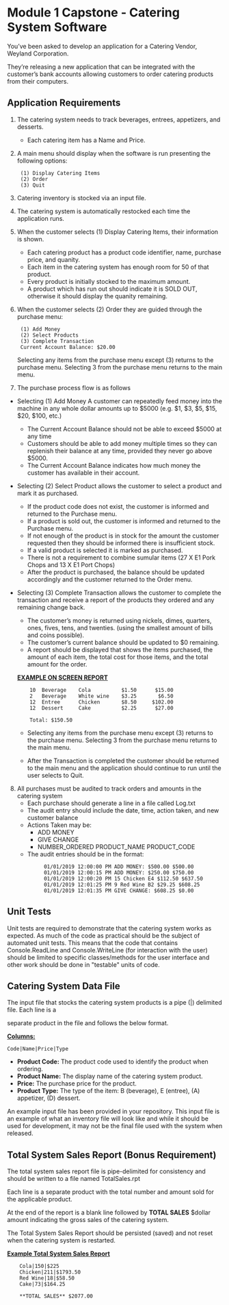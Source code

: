 # Module 1 Capstone - Catering System Software

You’ve been asked to develop an application for a Catering Vendor, Weyland Corporation.  

They’re releasing a new application that can be integrated with the customer’s bank accounts allowing customers to order catering products from their computers.


## Application Requirements


1. The catering system needs to track beverages, entrees, appetizers, and desserts.

    - Each catering item has a Name and Price.

2. A main menu should display when the software is run presenting the following options:

        
        (1) Display Catering Items
        (2) Order
        (3) Quit
        
3. Catering inventory is stocked via an input file.
4. The catering system is automatically restocked each time the application runs.
5. When the customer selects ​(1) Display Catering Items, their information  is shown.
    - Each catering product has a product code identifier, name, purchase price, and quanity.
    - Each item in the catering system has enough room for 50 of that product.
    - Every product is initially stocked to the maximum amount.
    - A product which has run out should indicate it is SOLD OUT, otherwise it should display the quanity remaining.
6. When the customer selects (2) Order they are guided through the purchase menu:

        
        (1) Add Money
        (2) Select Products
        (3) Complete Transaction
        Current Account Balance: $20.00

   Selecting any items from the purchase menu except (3) returns to the purchase menu. Selecting 3 from the purchase menu returns to the main menu.

7. The purchase process flow is as follows
  - Selecting (1) Add Money ​A customer can repeatedly feed money into the machine in any whole dollar amounts up to $5000 (e.g. $1, $3, $5, $15, $20, $100, etc.)
    - The Current Account Balance should not be able to exceed $5000 at any time
    - Customers should be able to add money multiple times so they can replenish their balance at any time, provided they never go above $5000. 
    - The Current Account Balance indicates how much money the customer has available in their account.
  - Selecting ​(2) Select Product ​allows the customer to select a product and mark it as purchased.
      - If the product code does not exist, the customer is informed and returned to the Purchase menu.
    - If a product is sold out, the customer is informed and returned to the Purchase menu.
    - If not enough of the product is in stock for the amount the customer requested then they should be informed there is insufficient stock.  
    - If a valid product is selected it is marked as purchased.
    - There is not a requirement to combine sumular items (27 X E1 Pork Chops and 13 X  E1 Port Chops)
    - After the product is purchased, the balance should be updated accordingly and the customer returned to the Order menu.
  - Selecting ​(3) Complete Transaction​ allows the customer to complete the transaction and receive a report of the products they ordered and any remaining change back.
      - The customer’s money is returned using nickels, dimes, quarters, ones, fives, tens, and twenties. (using the smallest amount of bills and coins possible).
    - The customer’s current balance should be updated to $0 remaining.
    - A report should be displayed that shows the items purchased, the amount of each item, the total cost for those items, and the total amount for the order. 

    **<span style="text-decoration:underline;">EXAMPLE ON SCREEN REPORT</span>**



            10 	Beverage	Cola 		  $1.50 	 $15.00	 	
            2	Beverage	White wine	  $3.25		  $6.50	
            12	Entree	    Chicken	      $8.50		$102.00
            12	Dessert	    Cake		  $2.25		 $27.00

            Total: $150.50



    - Selecting any items from the purchase menu except (3) returns to the purchase menu. Selecting 3 from the purchase menu returns to the main menu.
    
     - After the Transaction is completed the customer should be returned to the main menu and the application should continue to run until the user selects to Quit.   


  8. All purchases must be audited to track orders and amounts in the catering system
      - Each purchase should generate a line in a file called ​Log.txt
      - The audit entry should include the date, time, action taken, and new customer balance 
      - Actions Taken may be:
        - ADD MONEY
        - GIVE CHANGE
        - NUMBER_ORDERED  PRODUCT_NAME  PRODUCT_CODE
      - The audit entries should be in the format:
```
        	01/01/2019 12:00:00 PM ADD MONEY: $500.00 $500.00
            01/01/2019 12:00:15 PM ADD MONEY: $250.00 $750.00
            01/01/2019 12:00:20 PM 15 Chicken E4 $112.50 $637.50
            01/01/2019 12:01:25 PM 9 Red Wine B2 $29.25 $608.25
            01/01/2019 12:01:35 PM GIVE CHANGE: $608.25 $0.00
```



## Unit Tests

Unit tests are required to demonstrate that the catering system works as expected. As much of the code as practical should be the subject of automated unit tests. This means that the code that contains Console.ReadLine and Console.WriteLine (for interaction with the user) should be limited to specific classes/methods for the user interface and other work should be done in "testable" units of code.

## Catering System Data File

The input file that stocks the catering system  products is a pipe (|) delimited file. Each line is a

separate product in the file and follows the below format.  

**<span style="text-decoration:underline;">Columns:</span>**

```
Code|Name|Price|Type
```

*   **Product Code:**  The product code used to identify the product when ordering.
*   **Product Name:** The display name of the catering system product.
*   **Price:** The purchase price for the product.
*   **Product Type:** The type of the item:  B (beverage), E (entree), (A) appetizer, (D) dessert.

An example input file has been provided in your repository.  This input file is an example of what an inventory file will look like and while it should be used for development, it may not be the final file used with the system when released.  


## Total System Sales Report (Bonus Requirement)

The total system sales report file is pipe-delimited for consistency and should be written to a file named TotalSales.rpt

Each line is a separate product with the total number and amount sold for the applicable product. 

At the end of the report is a blank line followed by **TOTAL SALES** $dollar amount indicating the gross sales of the catering system.

The Total System Sales Report should be persisted (saved) and not reset when the catering system is restarted.  

**<span style="text-decoration:underline;">Example Total System Sales Report</span>**


```
    Cola|150|$225
    Chicken|211|$1793.50
    Red Wine|18|$58.50
    Cake|73|$164.25

    **TOTAL SALES** $2077.00
```
